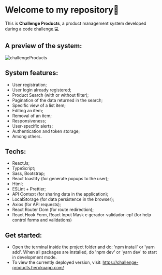 # Welcome to my repository👋
This is **Challenge Products**, a product management system developed during a code challenge.💻

## A preview of the system:
![challengeProducts](https://user-images.githubusercontent.com/51724518/166862199-c4aaff1b-7b65-4c49-aea1-0130757424b1.png)

## System features:
- User registration;
- User login already registered;
- Product Search (with or without filter);
- Pagination of the data returned in the search;
- Specific view of a list item;
- Editing an item;
- Removal of an item;
- Responsiveness;
- User-specific alerts;
- Authentication and token storage;
- Among others.

## Techs:
- ReactJs;
- TypeScript;
- Sass, Bootstrap;
- React toastify (for generate popups to the user);
- Html;
- ESLint + Prettier;
- API Context (for sharing data in the application);
- LocalStorage (for data persistence in the browser);
- Axios (for API requests);
- React Router Dom (for route redirection);
- React Hook Form, React Input Mask e gerador-validador-cpf (for help control forms and validations)

## Get started:
- Open the terminal inside the project folder and do: 'npm install' or 'yarn add'. When all packages are installed, do 'npm dev' or 'yarn dev' to start in development mode.
- To view the currently deployed version, visit: https://challenge-products.herokuapp.com/
